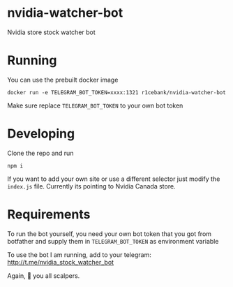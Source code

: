 # nvidia-watcher-bot
Nvidia store stock watcher bot

# Running
You can use the prebuilt docker image

```
docker run -e TELEGRAM_BOT_TOKEN=xxxx:1321 r1cebank/nvidia-watcher-bot
```

Make sure replace `TELEGRAM_BOT_TOKEN` to your own bot token

# Developing
Clone the repo and run

```
npm i
```
If you want to add your own site or use a different selector just modify the `index.js` file. Currently its pointing to Nvidia Canada store.

# Requirements

To run the bot yourself, you need your own bot token that you got from botfather and supply them in `TELEGRAM_BOT_TOKEN` as environment variable


To use the bot I am running, add to your telegram: http://t.me/nvidia_stock_watcher_bot


Again, 🖕 you all scalpers.
